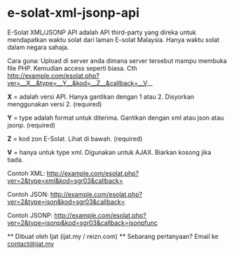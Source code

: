 e-solat-xml-jsonp-api
=====================

E-Solat XML/JSONP API adalah API third-party yang direka untuk mendapatkan waktu solat dari laman E-solat Malaysia.
Hanya waktu solat dalam negara sahaja.

Cara guna:
Upload di server anda dimana server tersebut mampu membuka file PHP. Kemudian access seperti biasa.
Cth http://example.com/esolat.php?ver=__X__&type=__Y__&kod=__Z__&callback=__V__

__X__ = adalah versi API. Hanya gantikan dengan 1 atau 2. Disyorkan menggunakan versi 2. (required)

__Y__ = type adalah format untuk diterima. Gantikan dengan xml atau json atau jsonp. (required)

__Z__ = kod zon E-Solat. Lihat di bawah. (required)

__V__ = hanya untuk type xml. Digunakan untuk AJAX. Biarkan kosong jika tiada.

Contoh XML:
http://example.com/esolat.php?ver=2&type=xml&kod=sgr03&callback=

Contoh JSON:
http://example.com/esolat.php?ver=2&type=json&kod=sgr03&callback=

Contoh JSONP:
http://example.com/esolat.php?ver=2&type=jsonp&kod=sgr03&callback=jsonpfunc

**
Dibuat oleh Ijat (ijat.my / reizn.com)
**
Sebarang pertanyaan? Email ke contact@ijat.my
